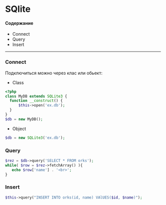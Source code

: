 # SQlite
#### Содержание 
* Connect
* Query
* Insert

---

### Connect
Подключиться можно через клас или обьект:
* Class
```php
<?php
class MyDB extends SQLite3 {
  function __construct() {
      $this->open('ex.db');
  }
}
$db = new MyDB();
```

* Object
```php
$db = new SQLite3('ex.db');
```

### Query
```php
$rez = $db->query('SELECT * FROM orks');
while( $row = $rez->fetchArray() ){
   echo $row['name'] . '<br>';
}
```

### Insert
```php
$this->query("INSERT INTO orks(id, name) VAlUES($id, $name)");
```
